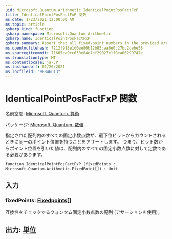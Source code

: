 ```yaml
---
uid: Microsoft.Quantum.Arithmetic.IdenticalPointPosFactFxP
title: IdenticalPointPosFactFxP 関数
ms.date: 1/23/2021 12:00:00 AM
ms.topic: article
qsharp.kind: function
qsharp.namespace: Microsoft.Quantum.Arithmetic
qsharp.name: IdenticalPointPosFactFxP
qsharp.summary: Assert that all fixed-point numbers in the provided array have identical point positions when counting from the least- significant bit. I.e., number of bits minus point position must be constant for all fixed-point numbers in the array.
ms.openlocfilehash: 7212f918e1d0ee86b12b85caa6e0c27bc2cebe58
ms.sourcegitcommit: 71605ea9cc630e84e7ef29027e1f0ea06299747e
ms.translationtype: MT
ms.contentlocale: ja-JP
ms.lasthandoff: 01/26/2021
ms.locfileid: "98846613"
---
```

# <a name="identicalpointposfactfxp-function"></a>IdenticalPointPosFactFxP 関数

名前空間: [Microsoft. Quantum. 算術](xref:Microsoft.Quantum.Arithmetic)

パッケージ: [Microsoft. Quantum. 数値](https://nuget.org/packages/Microsoft.Quantum.Numerics)


指定された配列内のすべての固定小数点数が、最下位ビットからカウントされるときに同一のポイント位置を持つことをアサートします。 つまり、ビット数からポイント位置を引いた値は、配列内のすべての固定小数点数に対して定数である必要があります。

```qsharp
function IdenticalPointPosFactFxP (fixedPoints : Microsoft.Quantum.Arithmetic.FixedPoint[]) : Unit
```


## <a name="input"></a>入力

### <a name="fixedpoints--fixedpoint"></a>fixedPoints: [Fixedpoints](xref:Microsoft.Quantum.Arithmetic.FixedPoint)[]

互換性をチェックするクォンタム固定小数点数の配列 (アサーションを使用)。



## <a name="output--unit"></a>出力: [単位](xref:microsoft.quantum.lang-ref.unit)

